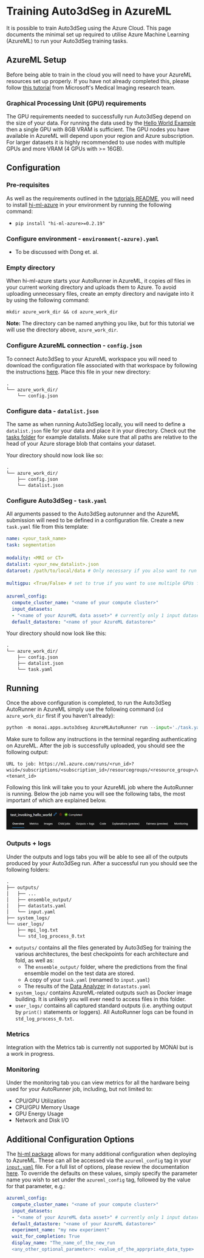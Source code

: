 # Training Auto3dSeg in AzureML

It is possible to train Auto3dSeg using the Azure Cloud. This page documents the minimal set up required to utilise Azure Machine Learning (AzureML) to run your Auto3dSeg training tasks.

## AzureML Setup

Before being able to train in the cloud you will need to have your AzureML resources set up properly. If you have not already completed this, please follow [this tutorial](https://hi-ml.readthedocs.io/en/latest/azure_setup.html) from Microsoft's Medical Imaging research team.

### Graphical Processing Unit (GPU) requirements

The GPU requirements needed to successfully run Auto3dSeg depend on the size of your data. For running the data used by the [Hello World Example](https://github.com/Project-MONAI/tutorials/blob/main/auto3dseg/notebooks/auto3dseg_hello_world.ipynb) then a single GPU with 8GB VRAM is sufficient. The GPU nodes you have available in AzureML will depend upon your region and Azure subscription. For larger datasets it is highly recommended to use nodes with multiple GPUs and more VRAM (4 GPUs with >= 16GB).

## Configuration

### Pre-requisites

As well as the requirements outlined in the [tutorials README](https://github.com/Project-MONAI/tutorials), you will need to install [hi-ml-azure](https://pypi.org/project/hi-ml-azure/) in your environment by running the following command:

- `pip install "hi-ml-azure>=0.2.19"`

### Configure environment - `environment(-azure).yaml`

- To be discussed with Dong et. al.

### Empty directory

When hi-ml-azure starts your AutoRunner in AzureML, it copies *all* files in your current working directory and uploads them to Azure. To avoid uploading unnecessary files, create an empty directory and navigate into it by using the following command:

```shell
mkdir azure_work_dir && cd azure_work_dir
```

**Note:** The directory can be named anything you like, but for this tutorial we will use the directory above, `azure_work_dir`.

### Configure AzureML connection - `config.json`

To connect Auto3dSeg to your AzureML workspace you will need to download the configuration file associated with that workspace by following the instructions [here](https://hi-ml.readthedocs.io/en/latest/azure_setup.html#accessing-the-workspace). Place this file in your new directory:

```shell
.
└── azure_work_dir/
    └── config.json
```

### Configure data - `datalist.json`

The same as when running Auto3dSeg locally, you will need to define a `datalist.json` file for your data and place it in your directory. Check out the [tasks folder](https://github.com/Project-MONAI/tutorials/tree/main/auto3dseg/tasks) for example datalists. Make sure that all paths are relative to the head of your Azure storage blob that contains your dataset.

Your directory should now look like so:

```shell
.
└── azure_work_dir/
    ├── config.json
    └── datalist.json
```

### Configure Auto3dSeg - `task.yaml`

All arguments passed to the Auto3dSeg autorunner and the AzureML submission will need to be defined in a configuration file. Create a new `task.yaml` file from this template:

```yaml
name: <your_task_name>
task: segmentation

modality: <MRI or CT>
datalist: <your_new_datalist>.json
dataroot: /path/to/local/data # Only necessary if you also want to run locally

multigpu: <True/False> # set to true if you want to use multiple GPUs for training

azureml_config:
  compute_cluster_name: "<name of your compute cluster>"
  input_datasets:
  - "<name of your AzureML data asset>" # currently only 1 input dataset is supported
  default_datastore: "<name of your AzureML datastore>"
```

Your directory should now look like this:

```dir
.
└── azure_work_dir/
    ├── config.json
    ├── datalist.json
    └── task.yaml
```

## Running

Once the above configuration is completed, to run the Auto3dSeg AutoRunner in AzureML simply use the following command (`cd azure_work_dir` first if you haven't already):

```python
python -m monai.apps.auto3dseg AzureMLAutoRunner run --input='./task.yaml`
```

Make sure to follow any instructions in the terminal regarding authenticating on AzureML. After the job is successfully uploaded, you should see the following output:

```shell
URL to job: https://ml.azure.com/runs/<run_id>?wsid=/subscriptions/<subscription_id>/resourcegroups/<resource_group>/workspaces/<workspace>&tid=<tenant_id>
```

Following this link will take you to your AzureML job where the AutoRunner is running. Below the job name you will see the following tabs, the most important of which are explained below.

![azureml_job_tabs](../figures/azureml_job_tabs.png)

### Outputs + logs

Under the outputs and logs tabs you will be able to see all of the outputs produced by your Auto3dSeg run. After a successful run you should see the following folders:

```shell
.
├── outputs/
│   ├── ...
│   ├── ensemble_output/
│   ├── datastats.yaml
│   └── input.yaml
├── system_logs/
└── user_logs/
    ├── mpi_log.txt
    └── std_log_process_0.txt
```

- `outputs/` contains all the files generated by Auto3dSeg for training the various architectures, the best checkpoints for each architecture and fold, as well as:
  - The `ensemble_output/` folder, where the predictions from the final ensemble model on the test data are stored.
  - A copy of your `task.yaml` (renamed to `input.yaml`)
  - The results of the [Data Analyzer](./data_analyzer.md) in `datastats.yaml`
- `system_logs/` contains AzureML-related outputs such as Docker image building. It is unlikely you will ever need to access files in this folder.
- `user_logs/` contains all captured standard outputs (i.e. anything output by `print()` statements or loggers). All AutoRunner logs can be found in `std_log_process_0.txt`.

### Metrics

Integration with the Metrics tab is currently not supported by MONAI but is a work in progress.

### Monitoring

Under the monitoring tab you can view metrics for all the hardware being used for your AutoRunner job, including, but not limited to:

- CPU/GPU Utilization
- CPU/GPU Memory Usage
- GPU Energy Usage
- Network and Disk I/O

## Additional Configuration Options

The [hi-ml package](https://hi-ml.readthedocs.io) allows for many additional configuration when deploying to AzureML. These can all be accessed via the `azureml_config` tag in your [`input.yaml`](#configure-auto3dseg---taskyaml) file. For a full list of options, please review the documentation [here](https://hi-ml.readthedocs.io/en/latest/api/health_azure.submit_to_azure_if_needed.html). To override the defaults on these values, simply specify the parameter name you wish to set under the `azureml_config` tag, followed by the value for that parameter, e.g.:

```yaml
azureml_config:
  compute_cluster_name: "<name of your compute cluster>"
  input_datasets:
  - "<name of your AzureML data asset>" # currently only 1 input dataset is supported
  default_datastore: "<name of your AzureML datastore>"
  experiment_name: "my new experiment"
  wait_for_completion: True
  display_name: "The_name_of_the_new_run
  <any_other_optional_parameter>: <value_of_the_apprpriate_data_type>
```
